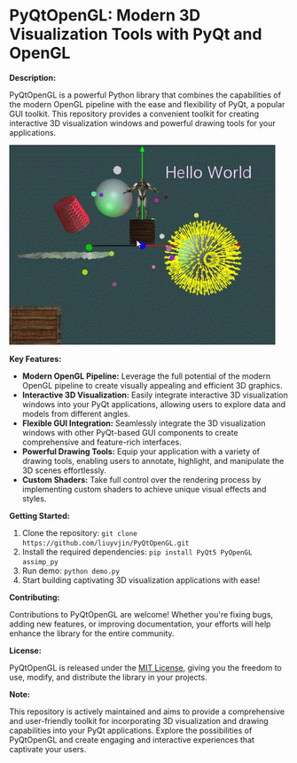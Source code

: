 # PyQtOpenGL: Modern 3D Visualization Tools with PyQt and OpenGL

**Description:**

PyQtOpenGL is a powerful Python library that combines the capabilities of the modern OpenGL pipeline with the ease and flexibility of PyQt, a popular GUI toolkit. This repository provides a convenient toolkit for creating interactive 3D visualization windows and powerful drawing tools for your applications.

![demo](doc/demo.gif)

**Key Features:**

- **Modern OpenGL Pipeline:** Leverage the full potential of the modern OpenGL pipeline to create visually appealing and efficient 3D graphics.
- **Interactive 3D Visualization:** Easily integrate interactive 3D visualization windows into your PyQt applications, allowing users to explore data and models from different angles.
- **Flexible GUI Integration:** Seamlessly integrate the 3D visualization windows with other PyQt-based GUI components to create comprehensive and feature-rich interfaces.
- **Powerful Drawing Tools:** Equip your application with a variety of drawing tools, enabling users to annotate, highlight, and manipulate the 3D scenes effortlessly.
- **Custom Shaders:** Take full control over the rendering process by implementing custom shaders to achieve unique visual effects and styles.

**Getting Started:**

1. Clone the repository: `git clone https://github.com/liuyvjin/PyQtOpenGL.git`
2. Install the required dependencies: `pip install PyQt5 PyOpenGL assimp_py`
3. Run demo: `python demo.py`
4. Start building captivating 3D visualization applications with ease!

**Contributing:**

Contributions to PyQtOpenGL are welcome! Whether you're fixing bugs, adding new features, or improving documentation, your efforts will help enhance the library for the entire community.

**License:**

PyQtOpenGL is released under the [MIT License](https://opensource.org/licenses/MIT), giving you the freedom to use, modify, and distribute the library in your projects.

**Note:**

This repository is actively maintained and aims to provide a comprehensive and user-friendly toolkit for incorporating 3D visualization and drawing capabilities into your PyQt applications. Explore the possibilities of PyQtOpenGL and create engaging and interactive experiences that captivate your users.
